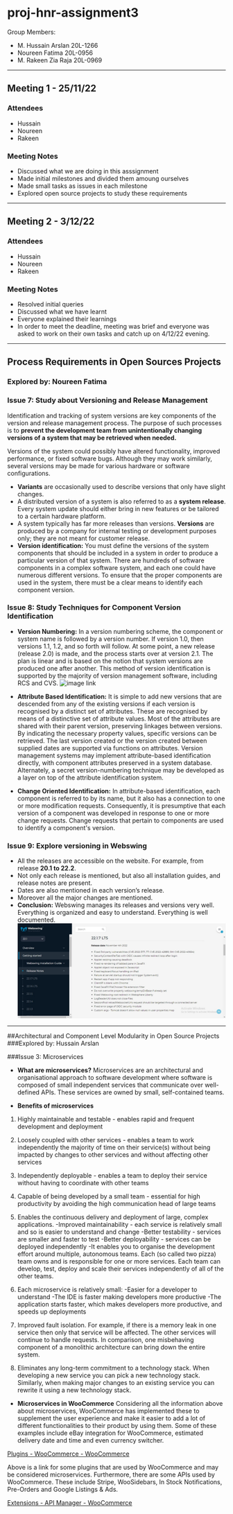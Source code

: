 # proj-hnr-assignment3

Group Members:

* M. Hussain Arslan 20L-1266
* Noureen Fatima 20L-0956
* M. Rakeen Zia Raja 20L-0969

------------------------------------------------------------------------------

## Meeting 1 - 25/11/22
###  Attendees
* Hussain
* Noureen
* Rakeen

###  Meeting Notes
* Discussed what we are doing in this asssignment
* Made initial milestones and divided them amoung ourselves
* Made small tasks as issues in each milestone
* Explored open source projects to study these requirements

------------------------------------------------------------------------------

## Meeting 2 - 3/12/22
###  Attendees
* Hussain
* Noureen
* Rakeen

###  Meeting Notes
* Resolved initial queries
* Discussed what we have learnt
* Everyone explained their learnings
* In order to meet the deadline, meeting was brief and everyone was asked to work on their own tasks and catch up on 4/12/22 evening.

------------------------------------------------------------------------------
## Process Requirements in Open Sources Projects 
### Explored by: Noureen Fatima

### Issue 7: Study about Versioning and Release Management 
Identification and tracking of system versions are key components of the version and release management process. The purpose of such processes is to **prevent the development team from unintentionally changing versions of a system that may be retrieved when needed.**

Versions of the system could possibly have altered functionality, improved performance, or fixed software bugs. Although they may work similarly, several versions may be made for various hardware or software configurations.


* **Variants** are occasionally used to describe versions that only have slight changes.
* A distributed version of a system is also referred to as a **system release**. Every system update should either bring in new features or be tailored to a certain hardware platform.
* A system typically has far more releases than versions. **Versions** are produced by a company for internal testing or development purposes only; they are not meant for customer release.
* **Version identification:** You must define the versions of the system components that should be included in a system in order to produce a particular version of that system. There are hundreds of software components in a complex software system, and each one could have numerous different versions. To ensure that the proper components are used in the system, there must be a clear means to identify each component version.

### Issue 8: Study Techniques for Component Version Identification
* **Version Numbering:** In a version numbering scheme, the component or system name is followed by a version number. If version 1.0, then versions 1.1, 1.2, and so forth will follow. At some point, a new release (release 2.0) is made, and the process starts over at version 2.1. The plan is linear and is based on the notion that system versions are produced one after another. This method of version identification is supported by the majority of version management software, including RCS and CVS. ![image link](https://media.geeksforgeeks.org/wp-content/uploads/20210107091720/517.png)

* **Attribute Based Identification:** It is simple to add new versions that are descended from any of the existing versions if each version is recognised by a distinct set of attributes. These are recognised by means of a distinctive set of attribute values. Most of the attributes are shared with their parent version, preserving linkages between versions. By indicating the necessary property values, specific versions can be retrieved. The last version created or the version created between supplied dates are supported via functions on attributes. Version management systems may implement attribute-based identification directly, with component attributes preserved in a system database. Alternately, a secret version-numbering technique may be developed as a layer on top of the attribute identification system.

* **Change Oriented Identification:** In attribute-based identification, each component is referred to by its name, but it also has a connection to one or more modification requests. Consequently, it is presumptive that each version of a component was developed in response to one or more change requests. Change requests that pertain to components are used to identify a component's version.

### Issue 9: Explore versioning in Webswing
* All the releases are accessible on the website. For example, from release **20.1 to 22.2**.
* Not only each release is mentioned, but also all installation guides, and release notes are present. 
* Dates are also mentioned in each version’s release.
* Moreover all the major changes are mentioned. 
* **Conclusion:** Webswing manages its releases and versions very well. Everything is organized and easy to understand. Everything is well documented.
![image link](https://github.com/karissa-kaal/random/blob/main/Webswing1.jpg?raw=true)

------------------------------------------------------------------------------
##Architectural and Component Level Modularity in Open Source Projects
###Explored by: Hussain Arslan

###Issue 3: Microservices
* **What are microservices?**
Microservices are an architectural and organisational approach to software development where software is composed of small independent services that communicate over
well-defined APIs. These services are owned by small, self-contained teams.

* **Benefits of microservices**
1. Highly maintainable and testable - enables rapid and frequent development and deployment

2. Loosely coupled with other services - enables a team to work independently the majority of 
time on their service(s) without being impacted by changes to other services and without 
affecting other services

3. Independently deployable - enables a team to deploy their service without having to 
coordinate with other teams

4. Capable of being developed by a small team - essential for high productivity by avoiding the 
high communication head of large teams

5. Enables the continuous delivery and deployment of large, complex applications.
   -Improved maintainability - each service is relatively small and so is easier to understand 
   and change
   -Better testability - services are smaller and faster to test
   -Better deployability - services can be deployed independently
   -It enables you to organise the development effort around multiple, autonomous teams. Each 
   (so called two pizza) team owns and is responsible for one or more services. Each team can 
   develop, test, deploy and scale their services independently of all of the other teams.

6. Each microservice is relatively small:
   -Easier for a developer to understand
   -The IDE is faster making developers more productive
   -The application starts faster, which makes developers more productive, and speeds up 
   deployments

7. Improved fault isolation. For example, if there is a memory leak in one service then only 
that service will be affected. The other services will continue to handle requests. In 
comparison, one misbehaving component of a monolithic architecture can bring down the entire 
system.

8. Eliminates any long-term commitment to a technology stack. When developing a new service you 
can pick a new technology stack. Similarly, when making major changes to an existing service you 
can rewrite it using a new technology stack.

* **Microservices in WooCommerce**
Considering all the information above about microservices, WooCommerce has implemented these to 
supplement the user experience and make it easier to add a lot of different functionalities to 
their product by using them. Some of these examples include eBay integration for WooCommerce, 
estimated delivery date and time and even currency switcher. 

[Plugins - WooCommerce - WooCommerce](https://woocommerce.com/documentation/plugins/woocommerce/)

Above is a link for some plugins that are used by WooCommerce and may be considered 
microservices. Furthermore, there are some APIs used by WooCommerce. These include Stripe, 
WooSidebars, In Stock Notifications, Pre-Orders and Google Listings & Ads.

[Extensions - API Manager - WooCommerce](https://woocommerce.com/documentation/woocommerce-extensions/api-manager/)
